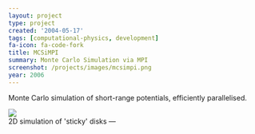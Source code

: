 ```yaml
---
layout: project
type: project
created: '2004-05-17'
tags: [computational-physics, development]
fa-icon: fa-code-fork
title: MCSiMPI
summary: Monte Carlo Simulation via MPI
screenshot: /projects/images/mcsimpi.png
year: 2006
---
```


Monte Carlo simulation of short-range potentials, efficiently parallelised.


<div class="image-box" style="width: 300px;">
<img src="{{ site.baseurl }}/projects/images/mcsimpi-movie-noloop.gif" id="mcsimpi-animation"/><br/>
<div class="image-box-title">
2D simulation of 'sticky' disks &mdash;&nbsp;<a href="#" class="no-outline" id="replayAnimation" title="Click here to replay the animation."><i class="fa fa-repeat"></i></a>
</div>
</div>

<script>
$(function() {
    var loadImg = document.getElementById('mcsimpi-animation');

    $("#replayAnimation").click(function() {
        loadImg.src = loadImg.src;
    }).click();

});
</script>
